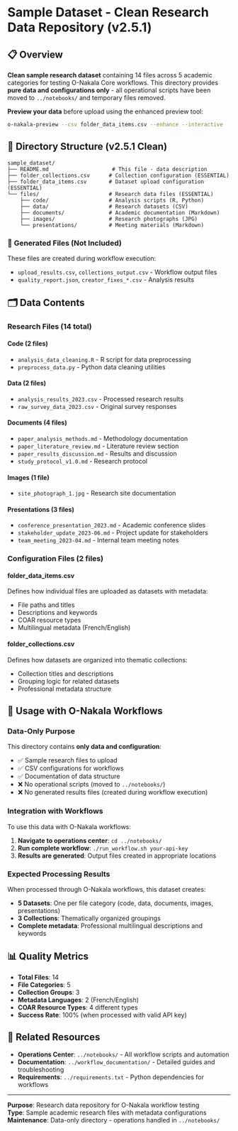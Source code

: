 # Sample Dataset - Clean Research Data Repository (v2.5.1)

## 📋 Overview

**Clean sample research dataset** containing 14 files across 5 academic categories for testing O-Nakala Core workflows. This directory provides **pure data and configurations only** - all operational scripts have been moved to `../notebooks/` and temporary files removed.

**Preview your data** before upload using the enhanced preview tool:
```bash
o-nakala-preview --csv folder_data_items.csv --enhance --interactive
```

## 📂 Directory Structure (v2.5.1 Clean)

```
sample_dataset/
├── README.md                    # This file - data description
├── folder_collections.csv      # Collection configuration (ESSENTIAL)
├── folder_data_items.csv       # Dataset upload configuration (ESSENTIAL)
└── files/                      # Research data files (ESSENTIAL)
    ├── code/                   # Analysis scripts (R, Python)
    ├── data/                   # Research datasets (CSV)
    ├── documents/              # Academic documentation (Markdown)
    ├── images/                 # Research photographs (JPG)
    └── presentations/          # Meeting materials (Markdown)
```

### 📝 **Generated Files** (Not Included)
These files are created during workflow execution:
- `upload_results.csv`, `collections_output.csv` - Workflow output files
- `quality_report.json`, `creator_fixes_*.csv` - Analysis results

## 🗂️ Data Contents

### Research Files (14 total)

#### **Code** (2 files)
- `analysis_data_cleaning.R` - R script for data preprocessing
- `preprocess_data.py` - Python data cleaning utilities

#### **Data** (2 files)  
- `analysis_results_2023.csv` - Processed research results
- `raw_survey_data_2023.csv` - Original survey responses

#### **Documents** (4 files)
- `paper_analysis_methods.md` - Methodology documentation
- `paper_literature_review.md` - Literature review section
- `paper_results_discussion.md` - Results and discussion
- `study_protocol_v1.0.md` - Research protocol

#### **Images** (1 file)
- `site_photograph_1.jpg` - Research site documentation

#### **Presentations** (3 files)
- `conference_presentation_2023.md` - Academic conference slides
- `stakeholder_update_2023-06.md` - Project update for stakeholders  
- `team_meeting_2023-04.md` - Internal team meeting notes

### Configuration Files (2 files)

#### **folder_data_items.csv**
Defines how individual files are uploaded as datasets with metadata:
- File paths and titles
- Descriptions and keywords
- COAR resource types
- Multilingual metadata (French/English)

#### **folder_collections.csv**
Defines how datasets are organized into thematic collections:
- Collection titles and descriptions
- Grouping logic for related datasets
- Professional metadata structure

## 🎯 Usage with O-Nakala Workflows

### Data-Only Purpose
This directory contains **only data and configuration**:
- ✅ Sample research files to upload
- ✅ CSV configurations for workflows
- ✅ Documentation of data structure
- ❌ No operational scripts (moved to `../notebooks/`)
- ❌ No generated results files (created during workflow execution)

### Integration with Workflows
To use this data with O-Nakala workflows:

1. **Navigate to operations center**: `cd ../notebooks/`
2. **Run complete workflow**: `./run_workflow.sh your-api-key`
3. **Results are generated**: Output files created in appropriate locations

### Expected Processing Results
When processed through O-Nakala workflows, this dataset creates:
- **5 Datasets**: One per file category (code, data, documents, images, presentations)
- **3 Collections**: Thematically organized groupings
- **Complete metadata**: Professional multilingual descriptions and keywords

## 📊 Quality Metrics

- **Total Files**: 14
- **File Categories**: 5  
- **Collection Groups**: 3
- **Metadata Languages**: 2 (French/English)
- **COAR Resource Types**: 4 different types
- **Success Rate**: 100% (when processed with valid API key)

## 🔗 Related Resources

- **Operations Center**: `../notebooks/` - All workflow scripts and automation
- **Documentation**: `../workflow_documentation/` - Detailed guides and troubleshooting
- **Requirements**: `../requirements.txt` - Python dependencies for workflows

---

**Purpose**: Research data repository for O-Nakala workflow testing  
**Type**: Sample academic research files with metadata configurations  
**Maintenance**: Data-only directory - operations handled in `../notebooks/`